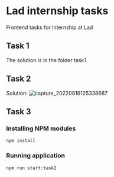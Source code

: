 # Lad internship tasks
Frontend tasks for Internship at Lad

## Task 1
The solution is in the folder task1

## Task 2
Solution: 
![capture_20220816125338687](https://user-images.githubusercontent.com/59483799/184852044-15d1c38b-0c3e-4d2a-a74e-f905fe4fa241.png)

## Task 3
### Installing NPM modules

```
npm install
```

### Running application

```
npm run start:task2
```
